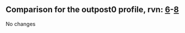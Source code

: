 ## Comparison for the outpost0 profile, rvn: [6](https://github.com/PRO100KatYT/FortniteProfileRevisions/tree/main/profiles/outpost0/6%20outpost0.json)-[8](https://github.com/PRO100KatYT/FortniteProfileRevisions/tree/main/profiles/outpost0/8%20outpost0.json)

No changes
